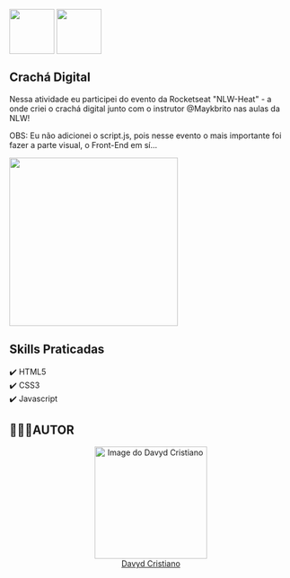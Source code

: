 <img src="https://user-images.githubusercontent.com/53920878/138549906-e78b7f67-d9ba-40be-aaa3-c1e05a1d5bec.png" width="80px" align="center"></img> <img src="https://user-images.githubusercontent.com/53920878/138549903-675e29ab-55d5-466e-a41e-04d23ce877c5.png" width="80px" align="center"></img>

## Crachá Digital

Nessa atividade eu participei do evento da Rocketseat "NLW-Heat" - a onde criei o crachá digital junto com o instrutor @Maykbrito nas aulas da NLW!

OBS: Eu não adicionei o script.js, pois nesse evento o mais importante foi fazer a parte visual, o Front-End em sí...

<img src="https://user-images.githubusercontent.com/53920878/138584734-41ff08e9-eea6-4025-b647-d914f08c130c.png" width="300px" align="center"></img>

## Skills Praticadas

✔️ HTML5</br>
✔️ CSS3</br>
✔️ Javascript</br>

## 👨🏻‍💻AUTOR

<a href="https://github.com/davydcristiano" style="align: center" width="90px">
  <a href="https://github.com/davydcristiano" style="align: center" width="90px">
    <a href="https://github.com/davydcristiano" style="align: center" width="90px">  
      <p align="center">
 <img src="https://avatars.githubusercontent.com/u/53920878?s=400&u=66625844b1ac8cf54c403e0f30361182c3cb27e2&v=4" width="200" alt="Image do Davyd Cristiano">
      </br>Davyd Cristiano
</p>


